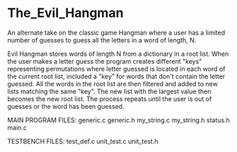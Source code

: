 # The_Evil_Hangman

An alternate take on the classic game Hangman where a user has a limited number of guesses to guess all the letters in a word of length, N. 
  
Evil Hangman stores words of length N from a dictionary in a root list. When the user makes a letter guess the program creates different "keys" representing permutations where letter guessed is located in each word of the current root list, included a "key" for words that don't contain the letter guessed. All the words in the root list are then filtered and added to new lists matching the same "key". The new list with the largest value then becomes the new root list. The process repeats until the user is out of guesses or the word has been guessed.



MAIN PROGRAM FILES:
  generic.c
  generic.h
  my_string.c
  my_string.h
  status.h
  main.c


TESTBENCH FILES:
  test_def.c 
  unit_test.c
  unit_test.h
  
  
